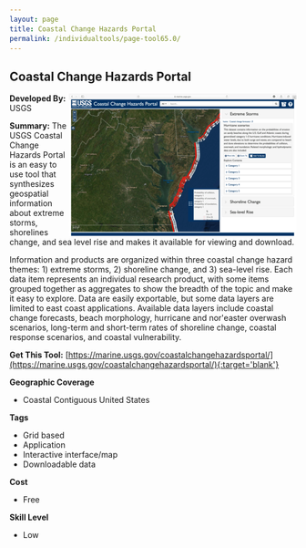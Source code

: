 ```yaml
---
layout: page
title: Coastal Change Hazards Portal
permalink: /individualtools/page-tool65.0/
---
```

## Coastal Change Hazards Portal

<img src="/images/scaled_250_400/TOOLID_65.0_ScreenCapture-1.png" style="max-height:250px;max-width:400;" align="right"/>

**Developed By:** USGS

**Summary:** The USGS Coastal Change Hazards Portal is an easy to use tool that synthesizes geospatial information about extreme storms, shorelines change, and sea level rise and makes it available for viewing and download. 

Information and products are organized within three coastal change hazard themes: 1) extreme storms, 2) shoreline change, and 3) sea-level rise. Each data item represents an individual research product, with some items grouped together as aggregates to show the breadth of the topic and make it easy to explore. Data are easily exportable, but some data layers are limited to east coast applications. Available data layers include coastal change forecasts, beach morphology, hurricane and nor'easter overwash scenarios, long-term and short-term rates of shoreline change, coastal response scenarios, and coastal vulnerability.

**Get This Tool:** [https://marine.usgs.gov/coastalchangehazardsportal/](https://marine.usgs.gov/coastalchangehazardsportal/){:target='blank'}

**Geographic Coverage**

* Coastal Contiguous United States

**Tags**

*  Grid based
*  Application
*  Interactive interface/map
*  Downloadable data

**Cost**

* Free

**Skill Level**

* Low
